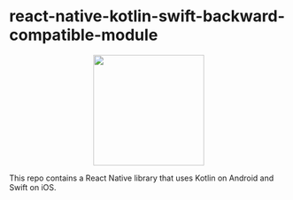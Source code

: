 # react-native-kotlin-swift-backward-compatible-module

<p align="center">
<img src="https://github.com/atlj/react-native-kotlin-swift-backward-compatible-module/assets/23079646/6c7d75e8-86ba-4b78-a6be-bc88b95b1e8f" width="200" />
</p>

This repo contains a React Native library that uses Kotlin on Android and Swift on iOS.

